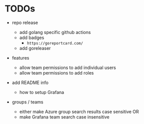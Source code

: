 # TODOs

- repo release
    - add golang specific github actions
    - add badges
        - `https://goreportcard.com/`
    - add goreleaser

- features
    - allow team permissions to add individual users
    - allow team permissions to add roles

- add README info
    - how to setup Grafana


- groups / teams
    - either make Azure group search results case sensitive OR
    - make Grafana team search case insensitive
